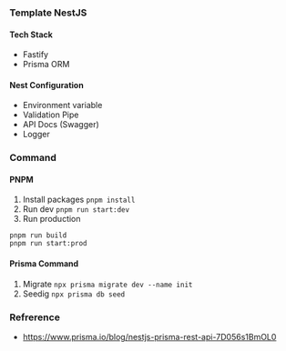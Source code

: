 ### Template NestJS

#### Tech Stack
- Fastify
- Prisma ORM

#### Nest Configuration
- Environment variable
- Validation Pipe
- API Docs (Swagger)
- Logger

### Command
#### PNPM
1. Install packages
```pnpm install```
2. Run dev
```pnpm run start:dev```
3. Run production
```
pnpm run build
pnpm run start:prod
```

#### Prisma Command
1. Migrate
```npx prisma migrate dev --name init```
2. Seedig
```npx prisma db seed```

### Refrerence
- https://www.prisma.io/blog/nestjs-prisma-rest-api-7D056s1BmOL0